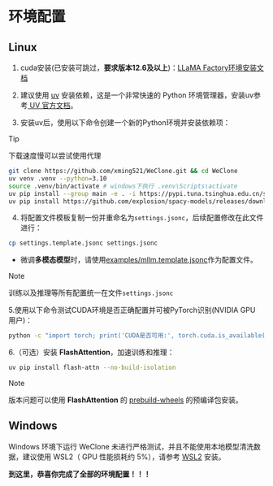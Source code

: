 
# 环境配置

## Linux

1. cuda安装(已安装可跳过，**要求版本12.6及以上**)：[LLaMA Factory环境安装文档](https://llamafactory.readthedocs.io/zh-cn/latest/getting_started/installation.html#cuda) 

2. 建议使用 [uv](https://docs.astral.sh/uv/) 安装依赖，这是一个非常快速的 Python 环境管理器，安装uv参考[ UV 官方文档](https://docs.astral.sh/uv/getting-started/installation/)。

3. 安装uv后，使用以下命令创建一个新的Python环境并安装依赖项：
> [!TIP]
> 下载速度慢可以尝试使用代理
```bash
git clone https://github.com/xming521/WeClone.git && cd WeClone
uv venv .venv --python=3.10
source .venv/bin/activate # windows下执行 .venv\Scripts\activate
uv pip install --group main -e . -i https://pypi.tuna.tsinghua.edu.cn/simple/ 
uv pip install https://github.com/explosion/spacy-models/releases/download/zh_core_web_sm-3.7.0/zh_core_web_sm-3.7.0-py3-none-any.whl -i https://pypi.tuna.tsinghua.edu.cn/simple
```

4. 将配置文件模板复制一份并重命名为`settings.jsonc`，后续配置修改在此文件进行：
```bash
cp settings.template.jsonc settings.jsonc
```
- 微调**多模态模型**时，请使用[examples/mllm.template.jsonc](https://github.com/xming521/WeClone/blob/master/examples/mllm.template.jsonc)作为配置文件。

> [!NOTE]
> 训练以及推理等所有配置统一在文件`settings.jsonc`

5.使用以下命令测试CUDA环境是否正确配置并可被PyTorch识别(NVIDIA GPU 用户)：
```bash
python -c "import torch; print('CUDA是否可用:', torch.cuda.is_available());"
```

6.（可选）安装 **FlashAttention**，加速训练和推理：
```bash
uv pip install flash-attn --no-build-isolation
```
> [!NOTE]
> 版本问题可以使用 **FlashAttention** 的 [prebuild-wheels](https://github.com/mjun0812/flash-attention-prebuild-wheels/releases) 的预编译包安装。

## Windows

Windows 环境下运行 WeClone 未进行严格测试，并且不能使用本地模型清洗数据，建议使用 WSL2（ GPU 性能损耗约 5%），请参考 [WSL2](https://learn.microsoft.com/zh-cn/windows/wsl/install) 安装。




**到这里，恭喜你完成了全部的环境配置！！！**